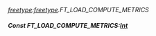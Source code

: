 _[freetype](../../modules/freetype/freetype-module.md):[freetype](../../modules/freetype/freetype-module.md).FT\_LOAD\_COMPUTE\_METRICS_
##### Const FT\_LOAD\_COMPUTE\_METRICS:[Int](../../modules/wonkey/wonkey-types-int.md)
